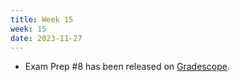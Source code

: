 ```yaml
---
title: Week 15
week: 15
date: 2023-11-27
---
```


- Exam Prep #8 has been released on [Gradescope](https://www.gradescope.com/courses/647595).

